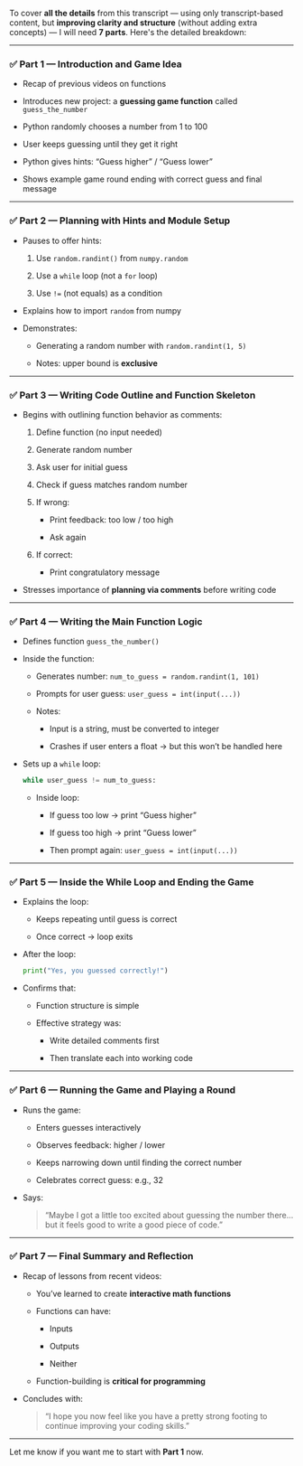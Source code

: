 To cover **all the details** from this transcript — using only transcript-based content, but **improving clarity and structure** (without adding extra concepts) — I will need **7 parts**. Here's the detailed breakdown:

---

### ✅ **Part 1 — Introduction and Game Idea**

- Recap of previous videos on functions
    
- Introduces new project: a **guessing game function** called `guess_the_number`
    
- Python randomly chooses a number from 1 to 100
    
- User keeps guessing until they get it right
    
- Python gives hints: “Guess higher” / “Guess lower”
    
- Shows example game round ending with correct guess and final message
    

---

### ✅ **Part 2 — Planning with Hints and Module Setup**

- Pauses to offer hints:
    
    1. Use `random.randint()` from `numpy.random`
        
    2. Use a `while` loop (not a `for` loop)
        
    3. Use `!=` (not equals) as a condition
        
- Explains how to import `random` from numpy
    
- Demonstrates:
    
    - Generating a random number with `random.randint(1, 5)`
        
    - Notes: upper bound is **exclusive**
        

---

### ✅ **Part 3 — Writing Code Outline and Function Skeleton**

- Begins with outlining function behavior as comments:
    
    1. Define function (no input needed)
        
    2. Generate random number
        
    3. Ask user for initial guess
        
    4. Check if guess matches random number
        
    5. If wrong:
        
        - Print feedback: too low / too high
            
        - Ask again
            
    6. If correct:
        
        - Print congratulatory message
            
- Stresses importance of **planning via comments** before writing code
    

---

### ✅ **Part 4 — Writing the Main Function Logic**

- Defines function `guess_the_number()`
    
- Inside the function:
    
    - Generates number: `num_to_guess = random.randint(1, 101)`
        
    - Prompts for user guess: `user_guess = int(input(...))`
        
    - Notes:
        
        - Input is a string, must be converted to integer
            
        - Crashes if user enters a float → but this won’t be handled here
            
- Sets up a `while` loop:
    
    ```python
    while user_guess != num_to_guess:
    ```
    
    - Inside loop:
        
        - If guess too low → print “Guess higher”
            
        - If guess too high → print “Guess lower”
            
        - Then prompt again: `user_guess = int(input(...))`
            

---

### ✅ **Part 5 — Inside the While Loop and Ending the Game**

- Explains the loop:
    
    - Keeps repeating until guess is correct
        
    - Once correct → loop exits
        
- After the loop:
    
    ```python
    print("Yes, you guessed correctly!")
    ```
    
- Confirms that:
    
    - Function structure is simple
        
    - Effective strategy was:
        
        - Write detailed comments first
            
        - Then translate each into working code
            

---

### ✅ **Part 6 — Running the Game and Playing a Round**

- Runs the game:
    
    - Enters guesses interactively
        
    - Observes feedback: higher / lower
        
    - Keeps narrowing down until finding the correct number
        
    - Celebrates correct guess: e.g., 32
        
- Says:
    
    > “Maybe I got a little too excited about guessing the number there... but it feels good to write a good piece of code.”
    

---

### ✅ **Part 7 — Final Summary and Reflection**

- Recap of lessons from recent videos:
    
    - You’ve learned to create **interactive math functions**
        
    - Functions can have:
        
        - Inputs
            
        - Outputs
            
        - Neither
            
    - Function-building is **critical for programming**
        
- Concludes with:
    
    > “I hope you now feel like you have a pretty strong footing to continue improving your coding skills.”
    

---

Let me know if you want me to start with **Part 1** now.